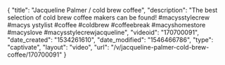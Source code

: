 {
    "title": "Jacqueline Palmer \/ cold brew coffee",
    "description": "The best selection of cold brew coffee makers can be found! #macysstylecrew #macys ystylist #coffee #coldbrew #coffeebreak #macyshomestore #macyslove #macysstylecrewjacqueline",
    "videoid": "170700091",
    "date_created": "1534261610",
    "date_modified": "1546466786",
    "type": "captivate",
    "layout": "video",
    "url": "\/v\/jacqueline-palmer-cold-brew-coffee\/170700091"
}